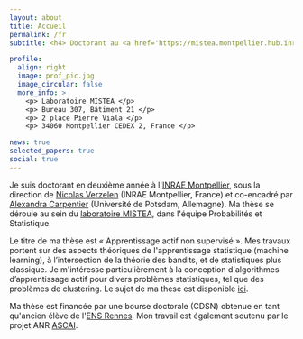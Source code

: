 ```yaml
---
layout: about
title: Accueil
permalink: /fr
subtitle: <h4> Doctorant au <a href='https://mistea.montpellier.hub.inrae.fr/'>laboratoire MISTEA</a>, <a href='https://www.inrae.fr/centres/occitanie-montpellier'>INRAE</a></h4>

profile:
  align: right
  image: prof_pic.jpg
  image_circular: false
  more_info: >
    <p> Laboratoire MISTEA </p>
    <p> Bureau 307, Bâtiment 21 </p>
    <p> 2 place Pierre Viala </p>
    <p> 34060 Montpellier CEDEX 2, France </p>

news: true
selected_papers: true
social: true
---
```


Je suis doctorant en deuxième année à l'<a href='https://www.inrae.fr/centres/occitanie-montpellier'>INRAE Montpellier</a>, sous la direction de <a href='https://verzelen.montpellier.inrae.fr/'>Nicolas Verzelen</a> (INRAE Montpellier, France) et co-encadré par <a href='https://sites.google.com/site/alexandracarpentierresearch/'>Alexandra Carpentier</a> (Université de Potsdam, Allemagne). Ma thèse se déroule au sein du <a href='https://mistea.montpellier.hub.inrae.fr/'>laboratoire MISTEA</a>, dans l'équipe Probabilités et Statistique.

Le titre de ma thèse est « Apprentissage actif non supervisé ». Mes travaux portent sur des aspects théoriques de l'apprentissage statistique (machine learning), à l’intersection de la théorie des bandits, et de statistiques plus classique. Je m'intéresse particulièrement à la conception d'algorithmes d’apprentissage actif pour divers problèmes statistiques, tel que des problèmes de clustering. Le sujet de ma thèse est disponible <a href='https://theses.fr/s372674'>ici</a>.

Ma thèse est financée par une bourse doctorale (CDSN) obtenue en tant qu'ancien élève de l'<a href='https://www.ens-rennes.fr/'>ENS Rennes</a>. Mon travail est également soutenu par le projet ANR <a href='https://sites.google.com/view/prci-ascai/accueil'>ASCAI</a>.
